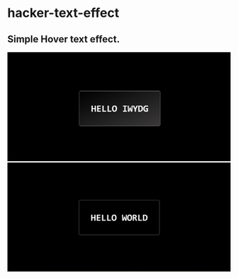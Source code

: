 # hacker-text-effect

## Simple Hover text effect.

![ScreenShot1](/assets/hover.png)
![ScreenShot2](/assets/complete.png)
